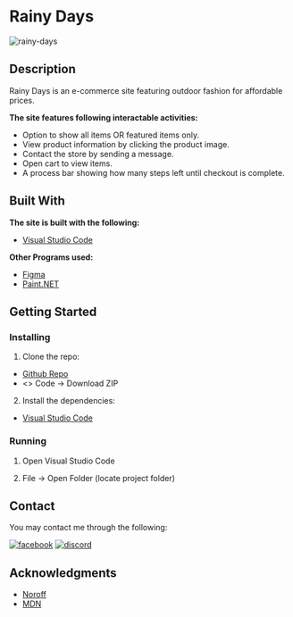 # Rainy Days

<img src="https://i.ibb.co/YBc1GSz/rainy-days.png" alt="rainy-days" border="0">

## Description

Rainy Days is an e-commerce site featuring outdoor fashion for affordable prices.

<b>The site features following interactable activities:</b>

- Option to show all items OR featured items only.
- View product information by clicking the product image.
- Contact the store by sending a message.
- Open cart to view items.
- A process bar showing how many steps left until checkout is complete.

## Built With

<b>The site is built with the following:</b>

- [Visual Studio Code](https://code.visualstudio.com)

<b>Other Programs used:</b>
- [Figma](https://www.figma.com)
- [Paint.NET](https://www.getpaint.net)

## Getting Started

### Installing

1. Clone the repo:
- [Github Repo](https://github.com/Queenen/Rainy-Days)
- <> Code -> Download ZIP

2. Install the dependencies:
- [Visual Studio Code](https://code.visualstudio.com)


### Running

1. Open Visual Studio Code

2. File -> Open Folder (locate project folder)

## Contact

You may contact me through the following:

<a href="https://www.facebook.com/profile.php?id=100074747406376"><img src="https://i.ibb.co/7psNMJ8/facebook-1.png" alt="facebook" border="0"></a>
<a href="https://discordapp.com/users/745913715898974268"><img src="https://i.ibb.co/3CpyKTg/discord-1.png" alt="discord" border="0"></a>

## Acknowledgments

- [Noroff](https://www.noroff.no/)
- [MDN](https://developer.mozilla.org/en-US/)
